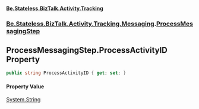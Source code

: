 #### [Be.Stateless.BizTalk.Activity.Tracking](README.md 'README')
### [Be.Stateless.BizTalk.Activity.Tracking.Messaging](Be.Stateless.BizTalk.Activity.Tracking.Messaging.md 'Be.Stateless.BizTalk.Activity.Tracking.Messaging').[ProcessMessagingStep](ProcessMessagingStep.md 'Be.Stateless.BizTalk.Activity.Tracking.Messaging.ProcessMessagingStep')

## ProcessMessagingStep.ProcessActivityID Property

```csharp
public string ProcessActivityID { get; set; }
```

#### Property Value
[System.String](https://docs.microsoft.com/en-us/dotnet/api/System.String 'System.String')